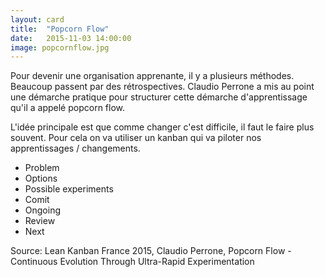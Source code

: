 ```yaml
---
layout: card
title:  "Popcorn Flow"
date:   2015-11-03 14:00:00
image: popcornflow.jpg
---
```



Pour devenir une organisation apprenante, il y a plusieurs méthodes. Beaucoup passent par des rétrospectives. Claudio Perrone a mis au point une démarche pratique pour structurer cette démarche d'apprentissage qu'il a appelé popcorn flow.

L'idée principale est que comme changer c'est difficile, il faut le faire plus souvent. Pour cela on va utiliser un kanban qui va piloter nos apprentissages / changements.

- Problem
- Options
- Possible experiments
- Comit
- Ongoing
- Review
- Next

Source: Lean Kanban France 2015, Claudio Perrone, Popcorn Flow - Continuous Evolution Through Ultra-Rapid Experimentation
